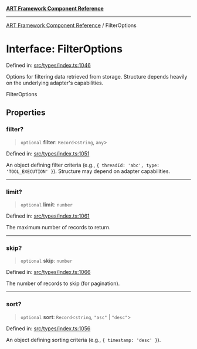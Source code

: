 [**ART Framework Component Reference**](../README.md)

***

[ART Framework Component Reference](../README.md) / FilterOptions

# Interface: FilterOptions

Defined in: [src/types/index.ts:1046](https://github.com/hashangit/ART/blob/1e49ae91e230443ba790ac800658233963b3d60c/src/types/index.ts#L1046)

Options for filtering data retrieved from storage.
Structure depends heavily on the underlying adapter's capabilities.

 FilterOptions

## Properties

### filter?

> `optional` **filter**: `Record`\<`string`, `any`\>

Defined in: [src/types/index.ts:1051](https://github.com/hashangit/ART/blob/1e49ae91e230443ba790ac800658233963b3d60c/src/types/index.ts#L1051)

An object defining filter criteria (e.g., `{ threadId: 'abc', type: 'TOOL_EXECUTION' }`). Structure may depend on adapter capabilities.

***

### limit?

> `optional` **limit**: `number`

Defined in: [src/types/index.ts:1061](https://github.com/hashangit/ART/blob/1e49ae91e230443ba790ac800658233963b3d60c/src/types/index.ts#L1061)

The maximum number of records to return.

***

### skip?

> `optional` **skip**: `number`

Defined in: [src/types/index.ts:1066](https://github.com/hashangit/ART/blob/1e49ae91e230443ba790ac800658233963b3d60c/src/types/index.ts#L1066)

The number of records to skip (for pagination).

***

### sort?

> `optional` **sort**: `Record`\<`string`, `"asc"` \| `"desc"`\>

Defined in: [src/types/index.ts:1056](https://github.com/hashangit/ART/blob/1e49ae91e230443ba790ac800658233963b3d60c/src/types/index.ts#L1056)

An object defining sorting criteria (e.g., `{ timestamp: 'desc' }`).
